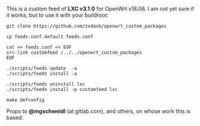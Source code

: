 This is a custom feed of **LXC v3.1.0** for OpenWrt v18.06. I am not yet sure if it works, but to use it with your buildroot:
```
git clone https://github.com/zxdavb/openwrt_custom_packages

cp feeds.conf.default feeds.conf

cat >> feeds.conf << EOF
src-link customfeed /../../openwrt_custom_packages
EOF

./scripts/feeds update  -a
./scripts/feeds install -a

./scripts/feeds uninstall lxc
./scripts/feeds install -p customfeed lxc

make defconfig  
```

Props to **@mgschweidl** (at gitlab.com), and others, on whose work this is based.
